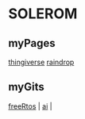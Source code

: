# SOLEROM

## myPages
[thingiverse](https://www.thingiverse.com/solov/designs)
[raindrop](https://raindrop.io/vladi-solov)

## myGits
[freeRtos](https://github.com/SOLEROM/freeRtosPlay) | 
[ai](https://github.com/SOLEROM/tinyai) | 
